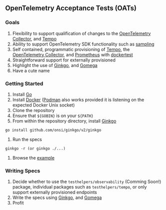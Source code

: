 ## OpenTelemetry Acceptance Tests (OATs)

### Goals

1. Flexibility to support qualification of changes to the [OpenTelemetry Collector][], and [Tempo][]
1. Ability to support OpenTelemetry SDK functionality such as [sampling][]
1. Self contained, programmatic provisioning of [Tempo][], the [OpenTelemetry Collector][], and [Prometheus][] with [dockertest][]
1. Straightforward support for externally provisioned 
1. Highlight the use of [Ginkgo][], and [Gomega][]
1. Have a cute name

[Tempo]: https://github.com/grafana/tempo
[OpenTelemetry Collector]: https://github.com/open-telemetry/opentelemetry-collector
[Prometheus]: https://github.com/prometheus/prometheus
[dockertest]: https://github.com/ory/dockertest
[sampling]: https://opentelemetry.io/docs/instrumentation/go/sampling/
[Ginkgo]: https://onsi.github.io/ginkgo/
[Gomega]: https://onsi.github.io/gomega/

### Getting Started

1. Install [Go][]
1. Install [Docker][] ([Podman][] also works provided it is listening on the expected Docker Unix socket)
1. Clone the repository
1. Ensure that `${GOBIN}` is on your `${PATH}`
1. From within the repository directory, install [Ginkgo][]

```
go install github.com/onsi/ginkgo/v2/ginkgo
```

1. Run the specs

```
ginkgo -r (or ginkgo ./...)
```

1. Browse the [example][]

[Go]: https://go.dev/
[Docker]: https://www.docker.com/
[Podman]: https://podman.io/
[example]: examples/send_simple_trace_test.go

### Writing Specs

1. Decide whether to use the `testhelpers/observability` (Comming Soon!) package, individual packages such as
   `testhelpers/tempo`, or only support externally provisioned endpoints
1. Write the specs using [Ginkgo][], and [Gomega][]
1. Profit
